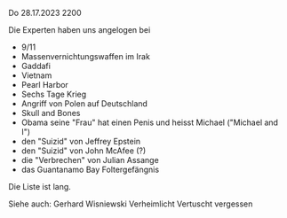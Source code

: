 Do 28.17.2023 2200

Die Experten haben uns angelogen bei

- 9/11
- Massenvernichtungswaffen im Irak
- Gaddafi
- Vietnam
- Pearl Harbor
- Sechs Tage Krieg
- Angriff von Polen auf Deutschland
- Skull and Bones
- Obama seine "Frau" hat einen Penis und heisst Michael ("Michael and I")
- den "Suizid" von Jeffrey Epstein
- den "Suizid" von John McAfee (?)
- die "Verbrechen" von Julian Assange
- das Guantanamo Bay Foltergefängnis

Die Liste ist lang.

Siehe auch:
Gerhard Wisniewski
Verheimlicht Vertuscht vergessen
